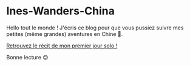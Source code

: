 # Ines-Wanders-China

Hello tout le monde !
J'écris ce blog pour que vous pussiez suivre mes petites (même grandes) aventures en Chine 🙂.

[Retrouvez le récit de mon premier jour solo !](https://inescalier.github.io/Il%20était%20une%20fois%20un%20petit%20caillou%20au%20milieu%20de%20la%20Chine.html)

Bonne lecture 😉

